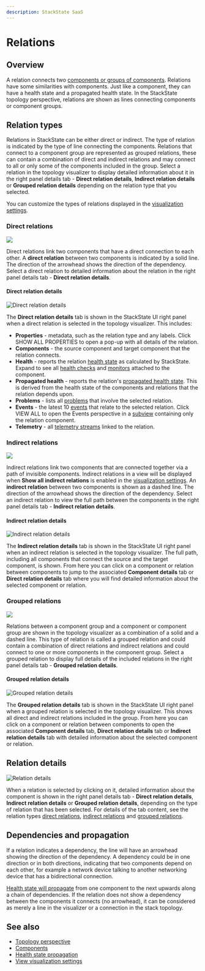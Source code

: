 ```yaml
---
description: StackState SaaS
---
```


# Relations 

## Overview

A relation connects two [components or groups of components](/use/concepts/components.md). Relations have some similarities with components. Just like a component, they can have a health state and a propagated health state. In the StackState topology perspective, relations are shown as lines connecting components or component groups.

## Relation types

Relations in StackState can be either direct or indirect. The type of relation is indicated by the type of line connecting the components. Relations that connect to a component group are represented as grouped relations, these can contain a combination of direct and indirect relations and may connect to all or only some of the components included in the group. Select a relation in the topology visualizer to display detailed information about it in the right panel details tab - **Direct relation details**, **Indirect relation details** or **Grouped relation details** depending on the relation type that you selected. 

You can customize the types of relations displayed in the [visualization settings](/use/stackstate-ui/views/visualization_settings.md).

### Direct relations

![](/.gitbook/assets/v51_relation_comp_comp.png)  

Direct relations link two components that have a direct connection to each other. A **direct relation** between two components is indicated by a solid line. The direction of the arrowhead shows the direction of the dependency. Select a direct relation to detailed information about the relation in the right panel details tab - **Direct relation details**.    

#### Direct relation details

![Direct relation details](/.gitbook/assets/v51_direct_relation_details.png)

The **Direct relation details** tab is shown in the StackState UI right panel when a direct relation is selected in the topology visualizer. This includes:

* **Properties** - metadata, such as the relation type and any labels. Click SHOW ALL PROPERTIES to open a pop-up with all details of the relation.
* **Components** - the source component and target component that the relation connects.
* **Health** - reports the relation [health state](/use/concepts/health-state.md) as calculated by StackState. Expand to see all [health checks](/use/checks-and-monitors/checks.md) and [monitors](/use/checks-and-monitors/monitors.md) attached to the component.
* **Propagated health** - reports the relation's [propagated health state](/use/concepts/health-state.md#element-propagated-health-state). This is derived from the health state of the components and relations that the relation depends upon.
* **Problems** - lists all [problems](/use/problem-analysis/about-problems.md) that involve the selected relation. 
* **Events** - the latest 10 [events](/use/events/about_events.md) that relate to the selected relation. Click VIEW ALL to open the Events perspective in a [subview](/use/stackstate-ui/views/about_views.md#subview) containing only the relation component. 
* **Telemetry** - all [telemetry streams](/use/metrics/telemetry_streams.md) linked to the relation.

### Indirect relations

![](/.gitbook/assets/v51_indirect_relation_comp_comp.png)

Indirect relations link two components that are connected together via a path of invisible components. Indirect relations in a view will be displayed when **Show all indirect relations** is enabled in the [visualization settings](/use/stackstate-ui/views/visualization_settings.md). An **indirect relation** between two components is shown as a dashed line. The direction of the arrowhead shows the direction of the dependency. Select an indirect relation to view the full path between the components in the right panel details tab - **Indirect relation details**.    

#### Indirect relation details

![Indirect relation details](/.gitbook/assets/v51_indirect_relation_details.png)

The **Indirect relation details** tab is shown in the StackState UI right panel when an indirect relation is selected in the topology visualizer. The full path, including all components that connect the source and the target component, is shown. From here you can click on a component or relation between components to jump to the associated **Component details** tab or **Direct relation details** tab where you will find detailed information about the selected component or relation.

### Grouped relations

![](/.gitbook/assets/v51_relation_group_comp.png) 

Relations between a component group and a component or component group are shown in the topology visualizer as a combination of a solid and a dashed line. This type of relation is called a grouped relation and could contain a combination of direct relations and indirect relations and could connect to one or more components in the component group. Select a grouped relation to display full details of the included relations in the right panel details tab - **Grouped relation details**. 

#### Grouped relation details

![Grouped relation details](/.gitbook/assets/v51_grouped_relation_details.png)

The **Grouped relation details** tab is shown in the StackState UI right panel when a grouped relation is selected in the topology visualizer. This shows all direct and indirect relations included in the group. From here you can click on a component or relation between components to open the associated **Component details** tab, **Direct relation details** tab or **Indirect relation details** tab with detailed information about the selected component or relation.

## Relation details

![Relation details](/.gitbook/assets/v51_direct_relation_details.png)

When a relation is selected by clicking on it, detailed information about the component is shown in the right panel details tab - **Direct relation details**, **Indirect relation details** or **Grouped relation details**, depending on the type of relation that has been selected. For details of the tab content, see the relation types [direct relations](#direct-relations), [indirect relations](#indirect-relations) and [grouped relations](#grouped-relations).

## Dependencies and propagation

If a relation indicates a dependency, the line will have an arrowhead showing the direction of the dependency. A dependency could be in one direction or in both directions, indicating that two components depend on each other, for example a network device talking to another networking device that has a bidirectional connection.

[Health state will propagate](health-state.md#element-propagated-health-state) from one component to the next upwards along a chain of dependencies. If the relation does not show a dependency between the components it connects \(no arrowhead\), it can be considered as merely a line in the visualizer or a connection in the stack topology.

## See also

* [Topology perspective](/use/stackstate-ui/perspectives/topology-perspective.md)
* [Components](/use/concepts/relations.md)
* [Health state propagation](/use/concepts/health-state.md#element-propagated-health-state)
* [View visualization settings](/use/stackstate-ui/views/visualization_settings.md)